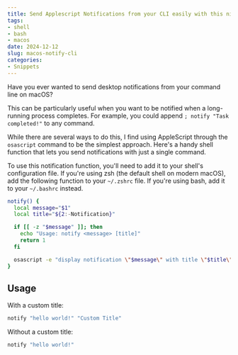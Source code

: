 ```yaml
---
title: Send Applescript Notifications from your CLI easily with this nifty alias
tags:
- shell
- bash
- macos
date: 2024-12-12
slug: macos-notify-cli
categories:
- Snippets
---
```


Have you ever wanted to send desktop notifications from your command line on macOS? 

This can be particularly useful when you want to be notified when a long-running process completes. For example, you could append `; notify "Task completed!"` to any command.

While there are several ways to do this, I find using AppleScript through the `osascript` command to be the simplest approach. Here's a handy shell function that lets you send notifications with just a single command.

To use this notification function, you'll need to add it to your shell's configuration file. If you're using zsh (the default shell on modern macOS), add the following function to your `~/.zshrc` file. If you're using bash, add it to your `~/.bashrc` instead.

```bash
notify() {
  local message="$1"
  local title="${2:-Notification}" 

  if [[ -z "$message" ]]; then
    echo "Usage: notify <message> [title]"
    return 1
  fi

  osascript -e "display notification \"$message\" with title \"$title\""
}
```

## Usage
With a custom title:
```bash
notify "hello world!" "Custom Title"
```
Without a custom title:
```bash
notify "hello world!"
```